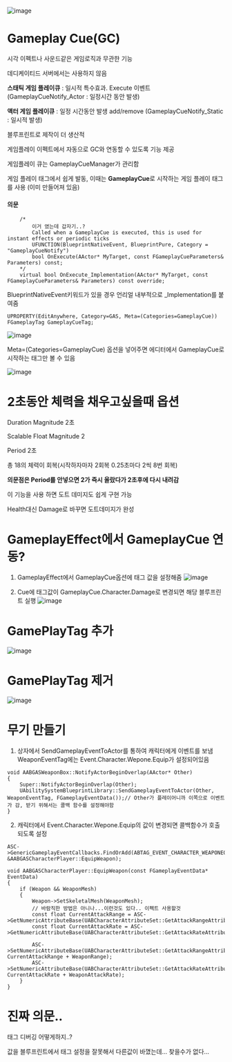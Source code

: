 ![image](https://github.com/m-mang2/unrealability/assets/135841268/ae73c784-456d-4b9a-a224-9fb067e44f96)

# Gameplay Cue(GC)

시각 이펙트나 사운드같은 게임로직과 무관한 기능

데디케이티드 서버에서는 사용하지 않음

**스태틱 게임 플레이큐** : 일시적 특수효과. Execute 이벤트 (GameplayCueNotify_Actor : 일정시간 동안 발생)

**액터 게임 플레이큐** : 일정 시간동안 발생 add/remove (GameplayCueNotify_Static : 일시적 발생)

블루프린트로 제작이 더 생산적

게임플레이 이펙트에서 자동으로 GC와 연동할 수 있도록 기능 제공

게임플레이 큐는 GameplayCueManager가 관리함

게임 플레이 태그에서 쉽게 발동, 이때는 **GameplayCue**로 시작하는 게임 플레이 태그를 사용 (이미 만들어져 있음)



#### 의문
```
	/*
		이거 였는데 갑자기..?
		Called when a GameplayCue is executed, this is used for instant effects or periodic ticks
		UFUNCTION(BlueprintNativeEvent, BlueprintPure, Category = "GameplayCueNotify")
		bool OnExecute(AActor* MyTarget, const FGameplayCueParameters& Parameters) const;
	*/
	virtual bool OnExecute_Implementation(AActor* MyTarget, const FGameplayCueParameters& Parameters) const override;
```

BlueprintNativeEvent키워드가 있을 경우 언리얼 내부적으로 _Implementation를 붙여줌


```
UPROPERTY(EditAnywhere, Category=GAS, Meta=(Categories=GameplayCue))
FGameplayTag GameplayCueTag;
```
![image](https://github.com/m-mang2/unrealability/assets/135841268/f3122686-47fd-4b3e-b4b3-9673e4634dcf)

Meta=(Categories=GameplayCue) 옵션을 넣어주면 에디터에서 GameplayCue로 시작하는 태그만 볼 수 있음


![image](https://github.com/m-mang2/unrealability/assets/135841268/17f31ded-353a-4b19-b634-d7b1626d4a8b)

# 2초동안 체력을 채우고싶을때 옵션

Duration Magnitude 2초

Scalable Float Magnitude 2

Period 2초

총 18의 체력이 회복(시작하자마자 2회복 0.25초마다 2씩 8번 회복)

**의문점은 Period를 안넣으면 2가 즉시 올랐다가 2초후에 다시 내려감**

이 기능을 사용 하면 도트 데미지도 쉽게 구현 가능

Health대신 Damage로 바꾸면 도트데미지가 완성

# GameplayEffect에서 GameplayCue 연동?

1. GameplayEffect에서 GameplayCue옵션에 태그 값을 설정해줌
![image](https://github.com/m-mang2/unrealability/assets/135841268/b031b7bb-97d3-4af1-8c5d-2d31ac5f9533)

2. Cue에 태그값이 GameplayCue.Character.Damage로 변경되면 해당 블루프린트 실행
![image](https://github.com/m-mang2/unrealability/assets/135841268/462c29ab-f30c-4692-8288-3e96dd58a431)


# GamePlayTag 추가
![image](https://github.com/m-mang2/unrealability/assets/135841268/a07b2d1f-cc0c-4d82-9211-c7047109b855)

# GamePlayTag 제거
![image](https://github.com/m-mang2/unrealability/assets/135841268/03c87cc6-3c4b-42f5-8c2a-b4fe94d79119)

# 무기 만들기
1. 상자에서 SendGameplayEventToActor를 통하여 캐릭터에게 이벤트를 보냄
   WeaponEventTag에는 Event.Character.Wepone.Equip가 설정되어있음
```
void AABGASWeaponBox::NotifyActorBeginOverlap(AActor* Other)
{
	Super::NotifyActorBeginOverlap(Other);
	UAbilitySystemBlueprintLibrary::SendGameplayEventToActor(Other, WeaponEventTag, FGameplayEventData());// Other가 플레이어니까 이쪽으로 이벤트가 감, 받기 위해서는 콜백 함수를 설정해야함
}
```
2. 캐릭터에서 Event.Character.Wepone.Equip의 값이 변경되면 콜백함수가 호출되도록 설정
```
ASC->GenericGameplayEventCallbacks.FindOrAdd(ABTAG_EVENT_CHARACTER_WEAPONEQUIP).AddUObject(this, &AABGASCharacterPlayer::EquipWeapon);

void AABGASCharacterPlayer::EquipWeapon(const FGameplayEventData* EventData)
{
	if (Weapon && WeaponMesh)
	{
		Weapon->SetSkeletalMesh(WeaponMesh);
		// 바람직한 방법은 아니나...이런것도 있다.. 이펙트 사용할것
		const float CurrentAttackRange = ASC->GetNumericAttributeBase(UABCharacterAttributeSet::GetAttackRangeAttribute());
		const float CurrentAttackRate = ASC->GetNumericAttributeBase(UABCharacterAttributeSet::GetAttackRateAttribute());

		ASC->SetNumericAttributeBase(UABCharacterAttributeSet::GetAttackRangeAttribute(), CurrentAttackRange + WeaponRange);
		ASC->SetNumericAttributeBase(UABCharacterAttributeSet::GetAttackRateAttribute(), CurrentAttackRate + WeaponAttackRate);
	}
}
```

# 진짜 의문..
태그 디버깅 어떻게하지..?

값을 블루프린트에서 태그 설정을 잘못해서 다른값이 바꼈는데... 찾을수가 없다...


